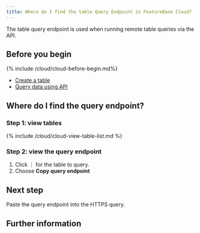 ```yaml
---
title: Where do I find the table Query Endpoint in FeatureBase Cloud?
---
```


The table query endpoint is used when running remote table queries via the API.

## Before you begin

{% include /cloud/cloud-before-begin.md%}
* [Create a table](/cloud/cloud-databases/cloud-create-table)
* [Query data using API](/cloud/query-cloud-data/querydata)

## Where do I find the query endpoint?

### Step 1: view tables

{% include /cloud/cloud-view-table-list.md %}

### Step 2: view the query endpoint

1. Click &#8942; for the table to query.
2. Choose **Copy query endpoint**

## Next step

Paste the query endpoint into the HTTPS query.

## Further information
